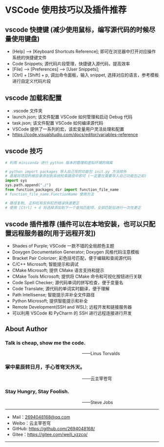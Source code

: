 # VSCode 使用技巧以及插件推荐

## vscode 快捷键 (减少使用鼠标，编写源代码的时候尽量使用键盘)

- [Help] --> [Keyboard Shortcuts Reference]; 即可在浏览器中打开对应操作系统的快捷键文件
- Code Snippets; 源代码片段管理，快捷键入源代码，提高效率
- [File] --> [Preferences] --> [User Snippets]; 
- [Ctrl] + [Shift] + p, 调出命令面板，输入 snippet, 选择对应的语言，参考模板进行自定义代码片段

## vscode 加载和配置

- .vscode 文件夹
- launch.json; 该文件配置 VSCode 如何管理和启动 Debug 代码
- task.json; 该文件配置 VSCode 如何编译源代码
- VSCode 提供了一系列的宏，该宏变量用户灵活处理和配置
- https://code.visualstudio.com/docs/editor/variables-reference

## vscode 技巧

```python
# 利用 miniconda 进行 python 版本的管理和虚拟环境的隔离

# python import packages 导入自己写的功能包 init.py 方法除外
# 直接将项目的根目录添加到系统检索路径中即可 (一定要在需要导入自己功能包之前)
import sys
sys.path.append("./")
from function_packages_dir import function_file_name
# function_file_name.FunctionName 使用方法

# 路径复制, 正斜杠和反斜杠的错误快速更正
# 使用 [Ctrl] + d 将选择添加到下一个查找匹配项，全部匹配后进行一次性更正
```

## vscode 插件推荐 (插件可以在本地安装，也可以只配置远程服务器的[用于远程开发])

- Shades of Purple; VSCode 一款不错的全局颜色主题
- Doxygen Documentation Generator; Doxygen 风格代码注意模板
- Bracket Pair Colorizer; 彩色括号匹配，便于编辑和查阅源代码
- C/C++ Microsoft; 智能提示和调试
- CMake Microsoft; 提供 CMake 语言支持和提示
- CMake Tools Microsoft; 提供将 CMake 命令和可视化按钮进行关联
- Code Spell Checker; 源代码单词的拼写检查，便于变量名
- Code Translate; 源代码的单词实时翻译，便于理解
- Path Intellisense; 智能提示并补全文件路径
- Python Microsoft; 提供智能提示和补全
- Remote Development(SSH and WSL); 远程开发和链接服务器
- 可以利用 VSCode 和 PyCharm 的 SSH 进行远程连接进行开发


## About Author

### Talk is cheap, show me the code.
&emsp;&emsp;&emsp;&emsp;&emsp;&emsp;&emsp;&emsp;&emsp;&emsp;&emsp;&emsp;&emsp;&emsp;&emsp;&emsp;&emsp;&emsp;——Linus Torvalds

### 掌中星辰转日月，手心苍穹天外天。
&emsp;&emsp;&emsp;&emsp;&emsp;&emsp;&emsp;&emsp;&emsp;&emsp;&emsp;&emsp;&emsp;&emsp;&emsp;&emsp;&emsp;&emsp;——云主宰苍穹

### Stay Hungry, Stay Foolish.
&emsp;&emsp;&emsp;&emsp;&emsp;&emsp;&emsp;&emsp;&emsp;&emsp;&emsp;&emsp;&emsp;&emsp;&emsp;&emsp;&emsp;&emsp;——Steve Jobs

--------------------------------------------------------------------------------

- Mail：2694048168@qq.com
- Weibo：云主宰苍穹
- GitHub: https://github.com/2694048168/
- Gitee：https://gitee.com/weili_yzzcq/

--------------------------------------------------------------------------------
